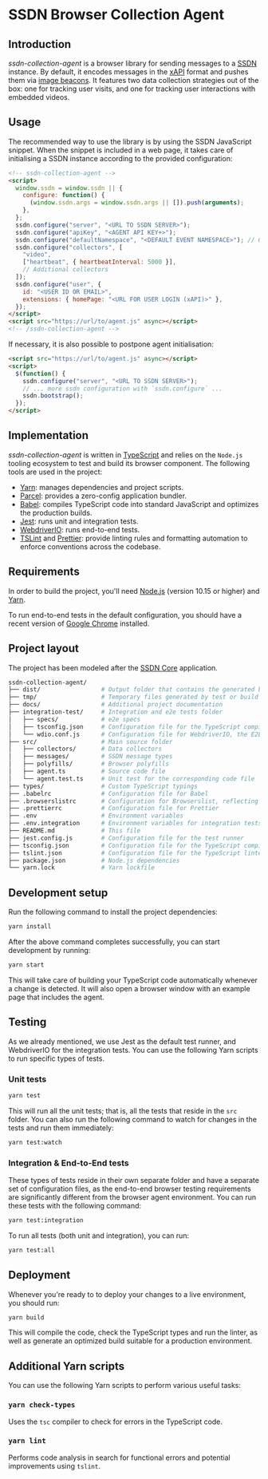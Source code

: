 # SSDN Browser Collection Agent

## Introduction

_ssdn-collection-agent_ is a browser library for sending messages to a [SSDN](https://github.com/awslabs/secure-student-data-network)
instance. By default, it encodes messages in the [xAPI](https://xapi.com/overview/) format and pushes them via
[image beacons](https://en.wikipedia.org/wiki/Web_beacon). It features two data collection strategies out of the box:
one for tracking user visits, and one for tracking user interactions with embedded videos.

## Usage

The recommended way to use the library is by using the SSDN JavaScript snippet.
When the snippet is included in a web page, it takes care of initialising a SSDN
instance according to the provided configuration:

```html
<!-- ssdn-collection-agent -->
<script>
  window.ssdn = window.ssdn || {
    configure: function() {
      (window.ssdn.args = window.ssdn.args || []).push(arguments);
    },
  };
  ssdn.configure("server", "<URL TO SSDN SERVER>");
  ssdn.configure("apiKey", "<AGENT API KEY+>");
  ssdn.configure("defaultNamespace", "<DEFAULT EVENT NAMESPACE>"); // Optional
  ssdn.configure("collectors", [
    "video",
    ["heartbeat", { heartbeatInterval: 5000 }],
    // Additional collectors
  ]);
  ssdn.configure("user", {
    id: "<USER ID OR EMAIL>",
    extensions: { homePage: "<URL FOR USER LOGIN (xAPI)>" },
  });
</script>
<script src="https://url/to/agent.js" async></script>
<!-- /ssdn-collection-agent -->
```

If necessary, it is also possible to postpone agent initialisation:

```html
<script src="https://url/to/agent.js" async></script>
<script>
  $(function() {
    ssdn.configure("server", "<URL TO SSDN SERVER>");
    // ... more ssdn configuration with `ssdn.configure` ...
    ssdn.bootstrap();
  });
</script>
```

## Implementation

_ssdn-collection-agent_ is written in [TypeScript](https://www.typescriptlang.org/) and relies on the `Node.js`
tooling ecosystem to test and build its browser component. The following tools are used in the project:

- [Yarn](https://yarnpkg.com/en/): manages dependencies and project scripts.
- [Parcel](https://parceljs.org/): provides a zero-config application bundler.
- [Babel](https://babeljs.io/): compiles TypeScript code into standard JavaScript and optimizes the
  production builds.
- [Jest](https://jestjs.io/): runs unit and integration tests.
- [WebdriverIO](https://webdriver.io): runs end-to-end tests.
- [TSLint](https://palantir.github.io/tslint/) and [Prettier](https://prettier.io/): provide linting rules and
  formatting automation to enforce conventions across the codebase.

## Requirements

In order to build the project, you'll need [Node.js](https://nodejs.org/en/download/) (version 10.15 or higher) and
[Yarn](https://yarnpkg.com/en/).

To run end-to-end tests in the default configuration, you should have a recent version of
[Google Chrome](https://www.google.com/chrome/) installed.

## Project layout

The project has been modeled after the [SSDN Core](https://github.com/awslabs/secure-student-data-network/tree/master/packages/core) 
application.

```bash
ssdn-collection-agent/
├── dist/                 # Output folder that contains the generated build
├── tmp/                  # Temporary files generated by test or build processes, can be safely deleted
├── docs/                 # Additional project documentation
├── integration-test/     # Integration and e2e tests folder
│   ├── specs/            # e2e specs
│   ├── tsconfig.json     # Configuration file for the TypeScript compiler (E2E tests)
│   └── wdio.conf.js      # Configuration file for WebdriverIO, the E2E test runner
├── src/                  # Main source folder
│   ├── collectors/       # Data collectors
│   ├── messages/         # SSDN message types
│   ├── polyfills/        # Browser polyfills
│   ├── agent.ts          # Source code file
│   └── agent.test.ts     # Unit test for the corresponding code file
├── types/                # Custom TypeScript typings
├── .babelrc              # Configuration file for Babel
├── .browserslistrc       # Configuration for Browserslist, reflecting the supported browsers for the agent
├── .prettierrc           # Configuration file for Prettier
├── .env                  # Environment variables
├── .env.integration      # Environment variables for integration tests
├── README.md             # This file
├── jest.config.js        # Configuration file for the test runner
├── tsconfig.json         # Configuration file for the TypeScript compiler
├── tslint.json           # Configuration file for the TypeScript linter (tslint)
├── package.json          # Node.js dependencies
└── yarn.lock             # Yarn lockfile
```

## Development setup

Run the following command to install the project dependencies:

```bash
yarn install
```

After the above command completes successfully, you can start development by running:

```bash
yarn start
```

This will take care of building your TypeScript code automatically whenever a change is detected.
It will also open a browser window with an example page that includes the agent.

## Testing

As we already mentioned, we use Jest as the default test runner,
and WebdriverIO for the integration tests.
You can use the following Yarn scripts to run specific types of tests.

### Unit tests

```bash
yarn test
```

This will run all the unit tests; that is, all the tests that reside in the `src` folder. You can
also run the following command to watch for changes in the tests and run them immediately:

```bash
yarn test:watch
```

### Integration & End-to-End tests

These types of tests reside in their own separate folder and have a separate set
of configuration files, as the end-to-end browser testing requirements are significantly
different from the browser agent environment. You can run these tests with the
following command:

```bash
yarn test:integration
```

To run all tests (both unit and integration), you can run:

```bash
yarn test:all
```

## Deployment

Whenever you're ready to to deploy your changes to a live environment, you should run:

```bash
yarn build
```

This will compile the code, check the TypeScript types and run the linter, as well as generate an
optimized build suitable for a production environment.

## Additional Yarn scripts

You can use the following Yarn scripts to perform various useful tasks:

### `yarn check-types`

Uses the `tsc` compiler to check for errors in the TypeScript code.

### `yarn lint`

Performs code analysis in search for functional errors and potential improvements using `tslint`.
